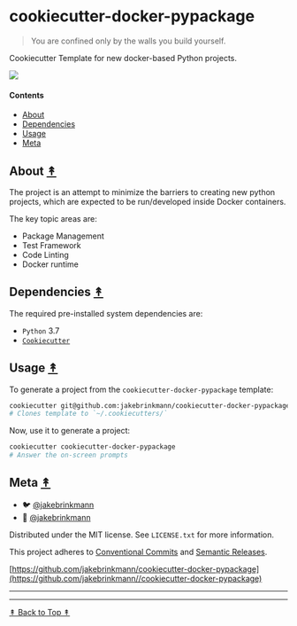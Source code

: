 # cookiecutter-docker-pypackage

> You are confined only by the walls you build yourself.

Cookiecutter Template for new docker-based Python projects.

![](https://user-images.githubusercontent.com/4110571/52534878-9853d880-2d0c-11e9-936a-040e7a357793.png)

#### Contents

* [About](#about-)
* [Dependencies](#dependencies-)
* [Usage](#usage-)
* [Meta](#meta-)

## About [&#x219F;](#contents)

The project is an attempt to minimize the barriers to creating new python projects, which are expected to be run/developed inside Docker containers.

The key topic areas are:
* Package Management
* Test Framework
* Code Linting
* Docker runtime

## Dependencies [&#x219F;](#contents)

The required pre-installed system dependencies are:

* `Python` 3.7
* [`Cookiecutter`](https://cookiecutter.readthedocs.io/en/latest/installation.html)


## Usage [&#x219F;](#contents)

To generate a project from the `cookiecutter-docker-pypackage` template:

```bash
cookiecutter git@github.com:jakebrinkmann/cookiecutter-docker-pypackage
# Clones template to `~/.cookiecutters/`
```

Now, use it to generate a project:

```bash
cookiecutter cookiecutter-docker-pypackage
# Answer the on-screen prompts
```

## Meta [&#x219F;](#contents)

* :bird: [@jakebrinkmann](https://twitter.com/jakebrinkmann)
* :octopus: [@jakebrinkmann](https://github.com/jakebrinkmann)

Distributed under the MIT license. See ``LICENSE.txt`` for more information.

This project adheres to [Conventional Commits](https://www.conventionalcommits.org/en/v1.0.0-beta.2/#summary) and [Semantic Releases](https://semver.org/spec/v2.0.0.html).

[https://github.com/jakebrinkmann/cookiecutter-docker-pypackage](https://github.com/jakebrinkmann//cookiecutter-docker-pypackage)

---
---

[&#x219F; Back to Top &#x219F;](#readme)
